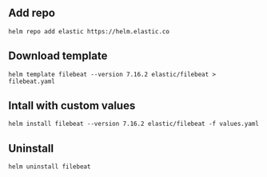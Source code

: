 ## Add repo

```shell
helm repo add elastic https://helm.elastic.co
```

## Download template

```shell
helm template filebeat --version 7.16.2 elastic/filebeat > filebeat.yaml
```

## Intall with custom values

```shell
helm install filebeat --version 7.16.2 elastic/filebeat -f values.yaml
```

## Uninstall

```shell
helm uninstall filebeat
```